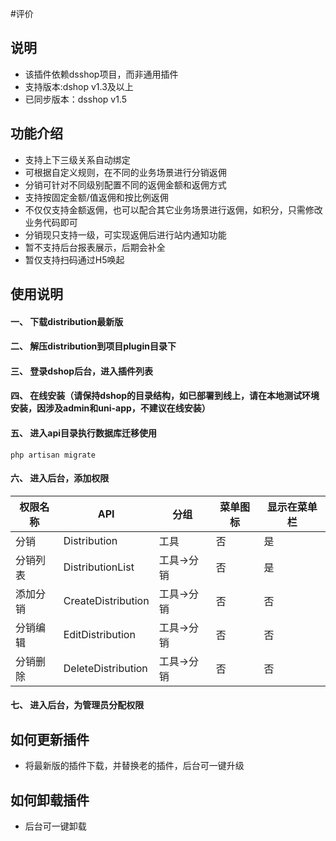#评价
## 说明
- 该插件依赖dsshop项目，而非通用插件
- 支持版本:dshop v1.3及以上
- 已同步版本：dsshop v1.5

## 功能介绍
- 支持上下三级关系自动绑定
- 可根据自定义规则，在不同的业务场景进行分销返佣
- 分销可针对不同级别配置不同的返佣金额和返佣方式
- 支持按固定金额/值返佣和按比例返佣
- 不仅仅支持金额返佣，也可以配合其它业务场景进行返佣，如积分，只需修改业务代码即可
- 分销现只支持一级，可实现返佣后进行站内通知功能
- 暂不支持后台报表展示，后期会补全
- 暂仅支持扫码通过H5唤起

## 使用说明
#### 一、 下载distribution最新版
#### 二、 解压distribution到项目plugin目录下
#### 三、 登录dshop后台，进入插件列表
#### 四、 在线安装（请保持dshop的目录结构，如已部署到线上，请在本地测试环境安装，因涉及admin和uni-app，不建议在线安装）
#### 五、 进入api目录执行数据库迁移使用

```
php artisan migrate
```
#### 六、 进入后台，添加权限

| **权限名称** | **API**            | **分组**   | **菜单图标** | **显示在菜单栏** |
| ------------ | ------------------ | ---------- | ------------ | ---------------- |
| 分销         | Distribution       | 工具       | 否           | 是               |
| 分销列表     | DistributionList   | 工具->分销 | 否           | 是               |
| 添加分销     | CreateDistribution | 工具->分销 | 否           | 否               |
| 分销编辑     | EditDistribution   | 工具->分销 | 否           | 否               |
| 分销删除     | DeleteDistribution | 工具->分销 | 否           | 否               |



#### 七、 进入后台，为管理员分配权限
## 如何更新插件
- 将最新版的插件下载，并替换老的插件，后台可一键升级
## 如何卸载插件
- 后台可一键卸载
